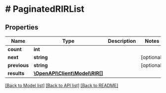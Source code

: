 # # PaginatedRIRList

## Properties

Name | Type | Description | Notes
------------ | ------------- | ------------- | -------------
**count** | **int** |  |
**next** | **string** |  | [optional]
**previous** | **string** |  | [optional]
**results** | [**\OpenAPI\Client\Model\RIR[]**](RIR.md) |  |

[[Back to Model list]](../../README.md#models) [[Back to API list]](../../README.md#endpoints) [[Back to README]](../../README.md)
